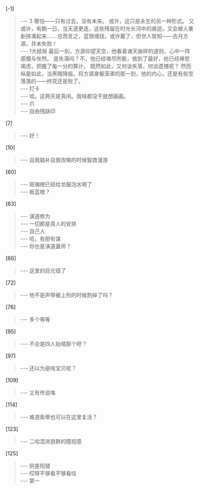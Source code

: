 
[-1] 
>--- 3
哪怕——只有过去，没有未来。
或许，这只是永生的另一种形式。
又或许，有朝一日，当天道更迭，这些残留在时光长河中的痕迹，又会被人重新拼凑起来……
总而言之，蓝银缠绕，或许赢了，但世人皆知——古月方源，并未失败！<br>
>--- 1大结局
最后一刻，方源仰望天空，他看着诸天崩碎的道则，心中一阵感慨与怅然。
是失落吗？不，他已经竭尽所能，做到了最好，他已经禅思竭虑，把握了每一分的算计。
既然如此，又何谈失落，何谈遗憾呢？
然而纵是如此，当黑暗降临，将方源身躯笼罩的那一刻，他的内心，还是有些空落落的——终究还是败了。<br>
>--- 打卡<br>
>--- 哈。这两天是真闲。我啥都没干就想画画。<br>
>--- 爪<br>
>--- 自由残缺印<br>

[7] 
>--- 好！<br>

[10] 
>--- 自我脑补自我攻略的时候智商漫游<br>

[60] 
>--- 斑斓根已经给龙服泡水喝了<br>
>--- 板蓝根？<br>

[63] 
>--- 演道修为<br>
>--- 一切都是真人的安排<br>
>--- 自己人<br>
>--- 哈，有胆有谋<br>
>--- 你也是演道蛊师？<br>

[66] 
>--- 这里的目光错了<br>

[72] 
>--- 他不是声带被上刑的时候割掉了吗？<br>

[76] 
>--- 多个等等<br>

[95] 
>--- 不会是四人抬棺那个吧？<br>

[97] 
>--- 还以为是啥宝贝呢？<br>

[109] 
>--- 又有传说咯<br>

[114] 
>--- 难道紫蒂也可以在这里复活？<br>

[123] 
>--- 二哈混进狼群的既视感<br>

[125] 
>--- 阴差阳错<br>
>--- 哎呀不够看不够看哇<br>
>--- 第一<br>
